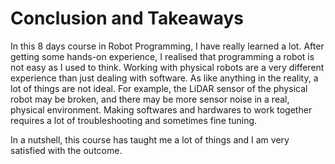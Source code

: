 # Conclusion and Takeaways
In this 8 days course in Robot Programming, I have really learned a lot. After getting some hands-on experience, I realised that programming a robot is not easy as I used to think. Working with physical robots are a very different experience than just dealing with software. As like anything in the reality, a lot of things are not ideal. For example, the LiDAR sensor of the physical robot may be broken, and there may be more sensor noise in a real, physical environment. Making softwares and hardwares to work together requires a lot of troubleshooting and sometimes fine tuning. 

In a nutshell, this course has taught me a lot of things and I am very satisfied with the outcome. 


